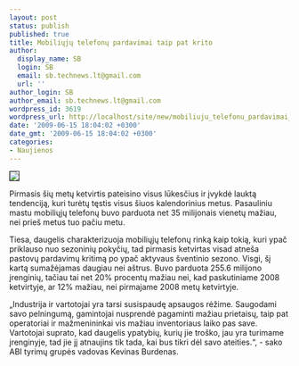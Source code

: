 ```yaml
---
layout: post
status: publish
published: true
title: Mobiliųjų telefonų pardavimai taip pat krito
author:
  display_name: SB
  login: SB
  email: sb.technews.lt@gmail.com
  url: ''
author_login: SB
author_email: sb.technews.lt@gmail.com
wordpress_id: 3619
wordpress_url: http://localhost/site/new/mobiliuju_telefonu_pardavimai_taip_pat_krito/
date: '2009-06-15 18:04:02 +0300'
date_gmt: '2009-06-15 18:04:02 +0300'
categories:
- Naujienos
---
```

<div class="imgright"><img src="http://tbn3.google.com/images?q=tbn:4ravuow38U4xdM:http://www.skelbimaijums.com/images/5346_2009022353.jpg" border="1" /></div>
<p>Pirmasis šių metų ketvirtis pateisino visus lūkesčius ir įvykdė lauktą tendenciją, kuri turėtų tęstis visus šiuos kalendorinius metus. Pasauliniu mastu mobiliųjų telefonų buvo parduota net 35 milijonais vienetų mažiau, nei prieš metus tuo pačiu metu.</p>
<p>Tiesa, daugelis charakterizuoja mobiliųjų telefonų rinką kaip tokią, kuri ypač priklauso nuo sezoninių pokyčių, tad pirmasis ketvirtas visad atneša pastovų pardavimų kritimą po ypač aktyvaus šventinio sezono. Visgi, šį kartą sumažėjamas daugiau nei aštrus. Buvo parduota 255.6 milijono įrenginių, tačiau tai net 20% procentų mažiau nei, kad paskutiniame 2008 ketvirtyje, ar 12% mažiau, nei pirmajame 2008 metų ketvirtyje.</p>
<p>„Industrija ir vartotojai yra tarsi susispaudę apsaugos rėžime. Saugodami savo pelningumą, gamintojai nusprendė pagaminti mažiau prietaisų, taip pat operatoriai ir mažmenininkai vis mažiau inventoriaus laiko pas save. Vartotojai suprato, kad daugelis ypatybių, kurių jie troško, jau yra turimame įrenginyje, tad jie jį atnaujins tik tada, kai bus tikri dėl savo ateities.“, - sako ABI tyrimų grupės vadovas Kevinas Burdenas.<br /></p>
